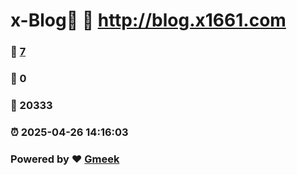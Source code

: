 # x-Blog🍃 :link: http://blog.x1661.com 
### :page_facing_up: [7](http://blog.x1661.com/tag.html) 
### :speech_balloon: 0 
### :hibiscus: 20333 
### :alarm_clock: 2025-04-26 14:16:03 
### Powered by :heart: [Gmeek](https://github.com/Meekdai/Gmeek)
